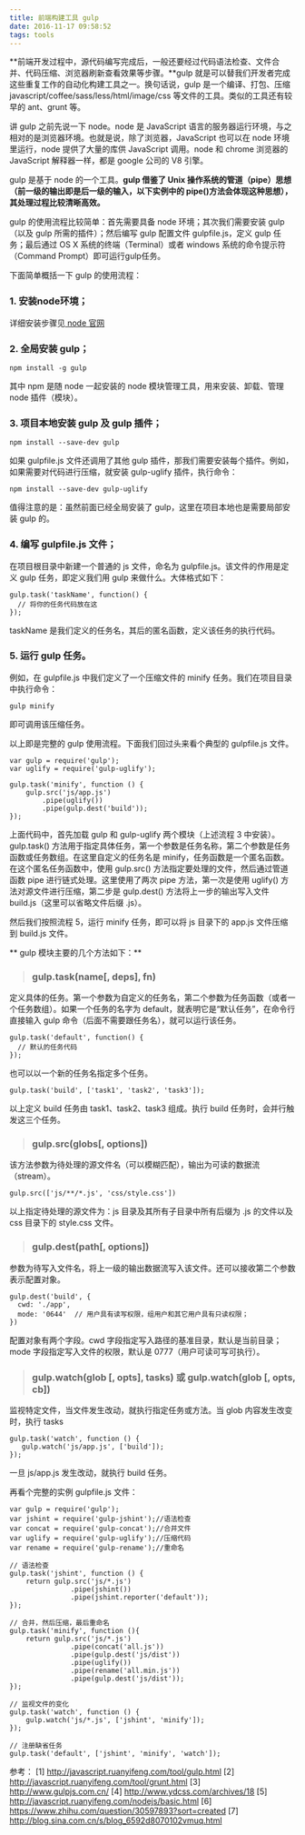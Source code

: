 ```yaml
---
title: 前端构建工具 gulp
date: 2016-11-17 09:58:52
tags: tools
---
```


**前端开发过程中，源代码编写完成后，一般还要经过代码语法检查、文件合并、代码压缩、浏览器刷新查看效果等步骤。**gulp 就是可以替我们开发者完成这些重复工作的自动化构建工具之一。换句话说，gulp 是一个编译、打包、压缩 javascript/coffee/sass/less/html/image/css 等文件的工具。类似的工具还有较早的 ant、grunt 等。

<!-- more -->

讲 gulp 之前先说一下 node。node 是 JavaScript 语言的服务器运行环境，与之相对的是浏览器环境。也就是说，除了浏览器，JavaScript 也可以在 node 环境里运行，node 提供了大量的库供 JavaScript 调用。node 和 chrome 浏览器的 JavaScript 解释器一样，都是 google 公司的 V8 引擎。

gulp 是基于 node 的一个工具。**gulp 借鉴了 Unix 操作系统的管道（pipe）思想（前一级的输出即是后一级的输入，以下实例中的 pipe()方法会体现这种思想），其处理过程比较清晰高效。**

gulp 的使用流程比较简单：首先需要具备 node 环境；其次我们需要安装 gulp（以及 gulp 所需的插件）；然后编写 gulp 配置文件 gulpfile.js，定义 gulp 任务；最后通过 OS X 系统的终端（Terminal）或者 windows 系统的命令提示符（Command Prompt）即可运行gulp任务。

下面简单概括一下 gulp 的使用流程：

### 1. 安装node环境；

详细安装步骤见[ node 官网](https://nodejs.org/en/)

### 2. 全局安装 gulp；

```
npm install -g gulp
```
其中 npm 是随 node 一起安装的 node 模块管理工具，用来安装、卸载、管理 node 插件（模块）。

### 3. 项目本地安装 gulp 及 gulp 插件；

```
npm install --save-dev gulp
```
如果 gulpfile.js 文件还调用了其他 gulp 插件，那我们需要安装每个插件。例如，如果需要对代码进行压缩，就安装 gulp-uglify 插件，执行命令：
```
npm install --save-dev gulp-uglify
```
值得注意的是：虽然前面已经全局安装了 gulp，这里在项目本地也是需要局部安装 gulp 的。

### 4. 编写 gulpfile.js 文件；

在项目根目录中新建一个普通的 js 文件，命名为 gulpfile.js。该文件的作用是定义 gulp 任务，即定义我们用 gulp 来做什么。大体格式如下：

```
gulp.task('taskName', function() {
  // 将你的任务代码放在这
});
```

taskName 是我们定义的任务名，其后的匿名函数，定义该任务的执行代码。

### 5. 运行 gulp 任务。

例如，在 gulpfile.js 中我们定义了一个压缩文件的 minify 任务。我们在项目目录中执行命令：

```
gulp minify
```
即可调用该压缩任务。

以上即是完整的 gulp 使用流程。下面我们回过头来看个典型的 gulpfile.js 文件。

```
var gulp = require('gulp');
var uglify = require('gulp-uglify');

gulp.task('minify', function () {
    gulp.src('js/app.js')
        .pipe(uglify())
        .pipe(gulp.dest('build'));
});
```

上面代码中，首先加载 gulp 和 gulp-uglify 两个模块（上述流程 3 中安装）。gulp.task() 方法用于指定具体任务，第一个参数是任务名称，第二个参数是任务函数或任务数组。在这里自定义的任务名是 minify，任务函数是一个匿名函数。在这个匿名任务函数中，使用 gulp.src() 方法指定要处理的文件，然后通过管道函数 pipe 进行链式处理。这里使用了两次 pipe 方法，第一次是使用 uglify() 方法对源文件进行压缩，第二步是 gulp.dest() 方法将上一步的输出写入文件 build.js（这里可以省略文件后缀 .js）。

然后我们按照流程 5，运行 minify 任务，即可以将 js 目录下的 app.js 文件压缩到 build.js 文件。

** gulp 模块主要的几个方法如下：**

> ### gulp.task(name[, deps], fn)

定义具体的任务。第一个参数为自定义的任务名，第二个参数为任务函数（或者一个任务数组）。如果一个任务的名字为 default，就表明它是“默认任务”，在命令行直接输入 gulp 命令（后面不需要跟任务名），就可以运行该任务。

```
gulp.task('default', function() {
  // 默认的任务代码
});
```
也可以以一个新的任务名指定多个任务。

```
gulp.task('build', ['task1', 'task2', 'task3']);
```

以上定义 build 任务由 task1、task2、task3 组成。执行 build 任务时，会并行触发这三个任务。

> ### gulp.src(globs[, options])

该方法参数为待处理的源文件名（可以模糊匹配），输出为可读的数据流（stream）。

```
gulp.src(['js/**/*.js', 'css/style.css'])
```
以上指定待处理的源文件为：js 目录及其所有子目录中所有后缀为 .js 的文件以及 css 目录下的 style.css 文件。

> ### gulp.dest(path[, options])

参数为待写入文件名，将上一级的输出数据流写入该文件。还可以接收第二个参数表示配置对象。

```
gulp.dest('build', {
  cwd: './app',
  mode: '0644'  // 用户具有读写权限，组用户和其它用户具有只读权限；
})
```
配置对象有两个字段。cwd 字段指定写入路径的基准目录，默认是当前目录；mode 字段指定写入文件的权限，默认是 0777（用户可读可写可执行）。

> ### gulp.watch(glob [, opts], tasks) 或 gulp.watch(glob [, opts, cb])

监视特定文件，当文件发生改动，就执行指定任务或方法。当 glob 内容发生改变时，执行 tasks

```
gulp.task('watch', function () {
   gulp.watch('js/app.js', ['build']);
});
```

一旦 js/app.js 发生改动，就执行 build 任务。

再看个完整的实例 gulpfile.js 文件：

```
var gulp = require('gulp');
var jshint = require('gulp-jshint');//语法检查
var concat = require('gulp-concat');//合并文件
var uglify = require('gulp-uglify');//压缩代码
var rename = require('gulp-rename');//重命名

// 语法检查
gulp.task('jshint', function () {
    return gulp.src('js/*.js')
               .pipe(jshint())
               .pipe(jshint.reporter('default'));
});

// 合并，然后压缩，最后重命名
gulp.task('minify', function (){
    return gulp.src('js/*.js')
               .pipe(concat('all.js'))
               .pipe(gulp.dest('js/dist'))
               .pipe(uglify())
               .pipe(rename('all.min.js'))
               .pipe(gulp.dest('js/dist'));
});

// 监视文件的变化
gulp.task('watch', function () {
    gulp.watch('js/*.js', ['jshint', 'minify']);
});

// 注册缺省任务
gulp.task('default', ['jshint', 'minify', 'watch']);
```


参考：
[1] http://javascript.ruanyifeng.com/tool/gulp.html
[2] http://javascript.ruanyifeng.com/tool/grunt.html
[3] http://www.gulpjs.com.cn/
[4] http://www.ydcss.com/archives/18
[5] http://javascript.ruanyifeng.com/nodejs/basic.html
[6] https://www.zhihu.com/question/30597893?sort=created
[7] http://blog.sina.com.cn/s/blog_6592d8070102vmuq.html
